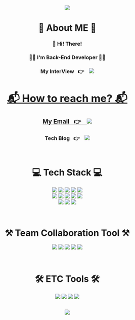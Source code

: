 <p align="center">
    <img src="https://capsule-render.vercel.app/api?type=wave&color=438CB5&height=300&section=header&text=MINNIT%20%20&fontSize=70&fontColor=yellowgreen">
</p>

<div align="center">
    <h1 align="center">🌱 About ME 🌱</h1>
    <h3>👋 Hi! There!</h3>
    <h3>👨‍💻 <b>I'm Back-End Developer</b> 👨‍💻</h3>
    <h3>My InterView &nbsp&nbsp👉 &nbsp&nbsp
    <a href="https://youtu.be/S4loq0SDiDM">
    <img src="https://img.shields.io/badge/-DevCamp%20InterView-White?style=flat-square&logo=youtube">
    </br>
    <h1>📬 How to reach me? 📬</h1>
    <h3>My Email &nbsp&nbsp👉 &nbsp&nbsp
    <a href="mailto:"gongubong0127@gmail.com">
    <img src="https://img.shields.io/badge/Gmail-d14836?style=flat-square&logo=Gmail&logoColor=white">
    </a></h3>
    <h3>Tech Blog &nbsp&nbsp👉 &nbsp&nbsp
    <a href="https://velog.io/@min0127">
    <img src="http://img.shields.io/badge/-Tech%20blog-black?style=flat-square&logo=github">
    </a></h3>
    </br>
    <h1 align="center">💻 Tech Stack 💻</h1>
    <p>
    <img src="https://img.shields.io/badge/java-007396?style=for-the-badge&logo=java&logoColor=white"> 
    <img src="https://img.shields.io/badge/javascript-F7DF1E?style=for-the-badge&logo=javascript&logoColor=black"> 
    <img src="https://img.shields.io/badge/html5-E34F26?style=for-the-badge&logo=html5&logoColor=white"> 
    <img src="https://img.shields.io/badge/css3-1572B6?style=for-the-badge&logo=css3&logoColor=white"> 
 <img src="https://img.shields.io/badge/jquery-0769AD?style=for-the-badge&logo=jquery&logoColor=black"><br/>
<img src="https://img.shields.io/badge/Spring-6DB33F?style=for-the-badge&logo=Spring&logoColor=white"> 
<img src="https://img.shields.io/badge/Springboot-6DB33F?style=for-the-badge&logo=Springboot&logoColor=white"> 
    <img src="https://img.shields.io/badge/MyBatis-26689A?style=for-the-badge&logo=&logoColor=white">
    <img src="https://img.shields.io/badge/MySQL-4479A1?style=for-the-badge&logo=MySQL&logoColor=white">
     <img src="https://img.shields.io/badge/Oracle-4479A1?style=for-the-badge&logo=Oracle&logoColor=white"><br>                                                                                           
    <img src="https://img.shields.io/badge/Amazon EC2-FF9900?style=for-the-badge&logo=Amazon EC2&logoColor=white"> 
    <img src="https://img.shields.io/badge/Amazon RDS-527FFF?style=for-the-badge&logo=Amazon RDS&logoColor=white"> 
    <img src="https://img.shields.io/badge/Amazon AWS-232F3E?style=for-the-badge&logo=Amazon AWS&logoColor=white"></br>
</p></br>
    <h1> ⚒ Team Collaboration Tool ⚒ </h1>
    <p>
        <img src="https://img.shields.io/badge/GitHub-181717?style=for-the-badge&logo=GitHub&logoColor=white">
        <img src="https://img.shields.io/badge/RedMine-F05032?style=for-the-badge&logo=RedMine&logoColor=white">                                                               <img src="https://img.shields.io/badge/GitLab-F05032?style=for-the-badge&logo=GitLab&logoColor=white"> 
        <img src="https://img.shields.io/badge/Git-F05032?style=for-the-badge&logo=Git&logoColor=white"> 
        <img src="https://img.shields.io/badge/ERD Cloud-EEEEEE?style=for-the-badge&logo=ERDCloud&logoColor=white">
    </p></br>
    <h1> 🛠 ETC Tools 🛠</h1>
    <p>
        <img src="https://img.shields.io/badge/Visual Studio Code-007ACC?style=for-the-badge&logo=Visual Studio Code&logoColor=white">
        <img src="https://img.shields.io/badge/IntelliJ IDEA-000000?style=for-the-badge&logo=IntelliJ IDEA&logoColor=white"> 
        <img src="https://img.shields.io/badge/Postman-FF6C37?style=for-the-badge&logo=Postman&logoColor=white">
        <img src="https://img.shields.io/badge/MySQL Workbench-4479A1?style=for-the-badge&logo=MySQL&logoColor=white">
    </p></br>
    <img src="https://github-readme-stats.vercel.app/api?username=dr94406&anuraghazra&show_icons=true&theme=tokyonight"></br></br></br>

</div>
